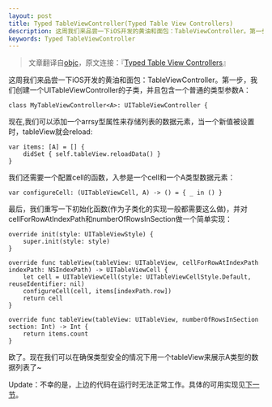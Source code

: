 ```yaml
---
layout: post
title: Typed TableViewController(Typed Table View Controllers)
description: 这周我们来品尝一下iOS开发的黄油和面包：TableViewController。第一步，我们创建一个UITableViewController的子类，并且包含一个普通的类型参数A...
keywords: Typed TableViewController
---
```


>文章翻译自[objc](http://www.objc.io)，原文连接：『[Typed Table View Controllers](http://www.objc.io/snippets/21.html)』

这周我们来品尝一下iOS开发的黄油和面包：TableViewController。第一步，我们创建一个UITableViewController的子类，并且包含一个普通的类型参数A：

	class MyTableViewController<A>: UITableViewController {

现在,我们可以添加一个arrsy型属性来存储列表的数据元素，当一个新值被设置时，tableView就会reload:
	
	var items: [A] = [] {
	    didSet { self.tableView.reloadData() }
	}

我们还需要一个配置cell的函数，入参是一个cell和一个A类型数据元素：

	var configureCell: (UITableViewCell, A) -> () = { _ in () }
	
最后，我们重写一下初始化函数(作为子类化的实现一般都需要这么做)，并对cellForRowAtIndexPath和numberOfRowsInSection做一个简单实现：

	override init(style: UITableViewStyle) {
        super.init(style: style)
    }

    override func tableView(tableView: UITableView, cellForRowAtIndexPath indexPath: NSIndexPath) -> UITableViewCell {
        let cell = UITableViewCell(style: UITableViewCellStyle.Default, reuseIdentifier: nil)
        configureCell(cell, items[indexPath.row])
        return cell
    }

    override func tableView(tableView: UITableView, numberOfRowsInSection section: Int) -> Int {
        return items.count
    }

欧了。现在我们可以在确保类型安全的情况下用一个tableView来展示A类型的数据列表了~

Update：不幸的是，上边的代码在运行时无法正常工作。具体的可用实现见[下一节](#)。
